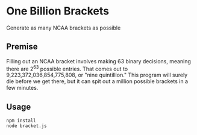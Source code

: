# One Billion Brackets

Generate as many NCAA brackets as possible

## Premise

Filling out an NCAA bracket involves making 63 binary decisions, meaning there are 2<sup>63</sup> possible entries. That comes out to 9,223,372,036,854,775,808, or "nine quintillion." This program will surely die before we get there, but it can spit out a million possible brackets in a few minutes.

## Usage

	npm install
	node bracket.js


